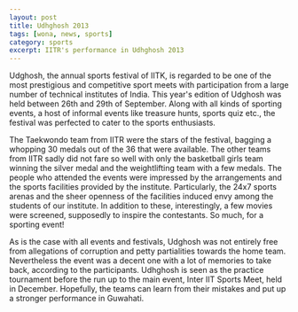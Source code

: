 ```yaml
---
layout: post
title: Udhghosh 2013
tags: [wona, news, sports]
category: sports
excerpt: IITR's performance in Udhghosh 2013
---
```


Udghosh, the annual sports festival of IITK, is regarded to be one of the most prestigious and competitive sport meets with participation from a large number of technical institutes of India. This year's edition of Udghosh was held between 26th and 29th of September. Along with all kinds of sporting events, a host of informal events like treasure hunts, sports quiz etc., the festival was perfected to cater to the sports enthusiasts.

The Taekwondo team from IITR were the stars of the festival, bagging a whopping 30 medals out of the 36 that were available. The other teams from IITR sadly did not fare so well with only the basketball girls team winning the silver medal and the weightlifting team with a few medals. The people who attended the events were impressed by the arrangements and the sports facilities provided by the institute. Particularly, the 24x7 sports arenas and the sheer openness of the facilities induced envy among the students of our institute. In addition to these, interestingly, a few movies were screened, supposedly to inspire the contestants. So much, for a sporting event!

As is the case with all events and festivals, Udghosh was not entirely free from allegations of corruption and petty partialities towards the home team. Nevertheless the event was a decent one with a lot of memories to take back, according to the participants. Udhghosh is seen as the practice tournament before the run up to the main event, Inter IIT Sports Meet, held in December. Hopefully, the teams can learn from their mistakes and put up a stronger performance in Guwahati.
